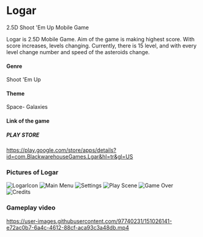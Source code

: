 # Logar
2.5D Shoot 'Em Up Mobile Game

Logar is 2.5D Mobile Game. Aim of the game is making highest score. With score increases, levels changing. Currently, there is 15 level, and with every level change number and speed of the asteroids change.

#### Genre

Shoot 'Em Up

#### Theme

Space- Galaxies

#### Link of the game

##### PLAY STORE

https://play.google.com/store/apps/details?id=com.BlackwarehouseGames.Lgar&hl=tr&gl=US


### Pictures of Logar
![LogarIcon](https://user-images.githubusercontent.com/97740231/151025443-82289055-29c1-4772-aad7-596bb5cc9c94.png)
![Main Menu](https://user-images.githubusercontent.com/97740231/150646298-7d799c2d-7221-408c-ae4a-4e593287255e.png)
![Settings](https://user-images.githubusercontent.com/97740231/151026548-4b82f05c-17c3-43e6-bb20-568a324445e0.png)
![Play Scene](https://user-images.githubusercontent.com/97740231/150646299-3fa698fd-81c1-417a-99f8-04094fdc1dc8.png)
![Game Over](https://user-images.githubusercontent.com/97740231/151025345-0dc2a524-d6de-439f-8850-effbb14c69cd.png)
![Credits](https://user-images.githubusercontent.com/97740231/151025383-1463eef7-b662-43a9-87dd-c11d6f1ea358.png)

### Gameplay video

https://user-images.githubusercontent.com/97740231/151026141-e72ac0b7-6a4c-4612-88cf-aca93c3a48db.mp4



